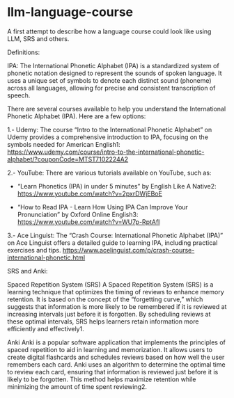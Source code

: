 # llm-language-course
A first attempt to describe how a language course could look like using LLM, SRS and others.

Definitions:

IPA: The International Phonetic Alphabet (IPA) is a standardized system of phonetic notation designed to represent the sounds of spoken language. It uses a unique set of symbols to denote each distinct sound (phoneme) across all languages, allowing for precise and consistent transcription of speech.

There are several courses available to help you understand the International Phonetic Alphabet (IPA). Here are a few options:

1.- Udemy: The course “Intro to the International Phonetic Alphabet” on Udemy provides a comprehensive introduction to IPA, focusing on the symbols needed for American English1: https://www.udemy.com/course/intro-to-the-international-phonetic-alphabet/?couponCode=MTST7102224A2

2.- YouTube: There are various tutorials available on YouTube, such as:
   - “Learn Phonetics (IPA) in under 5 minutes” by English Like A Native2: https://www.youtube.com/watch?v=2pxrDWjEBoE

   - “How to Read IPA - Learn How Using IPA Can Improve Your Pronunciation” by Oxford Online English3: https://www.youtube.com/watch?v=WU7p-RptAfI

3.- Ace Linguist: The “Crash Course: International Phonetic Alphabet (IPA)” on Ace Linguist offers a detailed guide to learning IPA, including practical exercises and tips. https://www.acelinguist.com/p/crash-course-international-phonetic.html

SRS and Anki: 

Spaced Repetition System (SRS)
A Spaced Repetition System (SRS) is a learning technique that optimizes the timing of reviews to enhance memory retention. It is based on the concept of the “forgetting curve,” which suggests that information is more likely to be remembered if it is reviewed at increasing intervals just before it is forgotten. By scheduling reviews at these optimal intervals, SRS helps learners retain information more efficiently and effectively1.

Anki
Anki is a popular software application that implements the principles of spaced repetition to aid in learning and memorization. It allows users to create digital flashcards and schedules reviews based on how well the user remembers each card. Anki uses an algorithm to determine the optimal time to review each card, ensuring that information is reviewed just before it is likely to be forgotten. This method helps maximize retention while minimizing the amount of time spent reviewing2.
